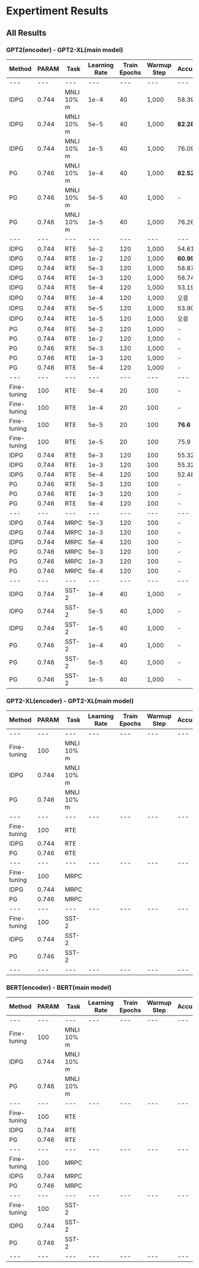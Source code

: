 # Expertiment Results

## All Results

### GPT2(encoder) - GPT2-XL(main model)
|Method            |PARAM   |Task       |Learning Rate|Train Epochs|Warmup Step|Accuracy    |
|---               |---     |---        |---          |---         |---        |---         |
|---               |---     |---        |---          |---         |---        |---         |
|IDPG              |0.744   |MNLI 10% m |1e-4         |40          |1,000      |58.39       |
|IDPG              |0.744   |MNLI 10% m |5e-5         |40          |1,000      |<b>82.28</b>|
|IDPG              |0.744   |MNLI 10% m |1e-5         |40          |1,000      |76.09       |
|PG                |0.746   |MNLI 10% m |1e-4         |40          |1,000      |<b>82.52</b>|
|PG                |0.746   |MNLI 10% m |5e-5         |40          |1,000      |-           |
|PG                |0.746   |MNLI 10% m |1e-5         |40          |1,000      |76.26       |
|---               |---     |---        |---          |---         |---        |---         |
|IDPG              |0.744   |RTE        |5e-2         |120         |1,000      |54.61       |
|IDPG              |0.744   |RTE        |1e-2         |120         |1,000      |<b>60.99</b>|
|IDPG              |0.744   |RTE        |5e-3         |120         |1,000      |58.87       |
|IDPG              |0.744   |RTE        |1e-3         |120         |1,000      |56.74       |
|IDPG              |0.744   |RTE        |5e-4         |120         |1,000      |53.19       |
|IDPG              |0.744   |RTE        |1e-4         |120         |1,000      |오류         |
|IDPG              |0.744   |RTE        |5e-5         |120         |1,000      |53.90       |
|IDPG              |0.744   |RTE        |1e-5         |120         |1,000      |오류         |
|PG                |0.744   |RTE        |5e-2         |120         |1,000      |-           |
|PG                |0.744   |RTE        |1e-2         |120         |1,000      |-           |
|PG                |0.746   |RTE        |5e-3         |120         |1,000      |-           |
|PG                |0.746   |RTE        |1e-3         |120         |1,000      |-           |
|PG                |0.746   |RTE        |5e-4         |120         |1,000      |-           |
|---               |---     |---        |---          |---         |---        |---         |
|Fine-tuning       |100     |RTE        |5e-4         |20          |100        |-           |
|Fine-tuning       |100     |RTE        |1e-4         |20          |100        |-           |
|Fine-tuning       |100     |RTE        |5e-5         |20          |100        |<b>76.6</b> |
|Fine-tuning       |100     |RTE        |1e-5         |20          |100        |75.9        |
|IDPG              |0.744   |RTE        |5e-3         |120         |100        |55.32       |
|IDPG              |0.744   |RTE        |1e-3         |120         |100        |55.32       |
|IDPG              |0.744   |RTE        |5e-4         |120         |100        |52.48       |
|PG                |0.746   |RTE        |5e-3         |120         |100        |-           |
|PG                |0.746   |RTE        |1e-3         |120         |100        |-           |
|PG                |0.746   |RTE        |5e-4         |120         |100        |-           |
|---               |---     |---        |---          |---         |---        |---         |
|IDPG              |0.744   |MRPC       |5e-3         |120         |100        |-           |
|IDPG              |0.744   |MRPC       |1e-3         |120         |100        |-           |
|IDPG              |0.744   |MRPC       |5e-4         |120         |100        |-           |
|PG                |0.746   |MRPC       |5e-3         |120         |100        |-           |
|PG                |0.746   |MRPC       |1e-3         |120         |100        |-           |
|PG                |0.746   |MRPC       |5e-4         |120         |100        |-           |
|---               |---     |---        |---          |---         |---        |---         |
|IDPG              |0.744   |SST-2      |1e-4         |40          |1,000      |-           |
|IDPG              |0.744   |SST-2      |5e-5         |40          |1,000      |-           |
|IDPG              |0.744   |SST-2      |1e-5         |40          |1,000      |-           |
|PG                |0.746   |SST-2      |1e-4         |40          |1,000      |-           |
|PG                |0.746   |SST-2      |5e-5         |40          |1,000      |-           |
|PG                |0.746   |SST-2      |1e-5         |40          |1,000      |-           |


### GPT2-XL(encoder) - GPT2-XL(main model)
|Method            |PARAM   |Task       |Learning Rate|Train Epochs|Warmup Step|Accuracy    |
|---               |---     |---        |---          |---         |---        |---         |
|---               |---     |---        |---          |---         |---        |---         |
|Fine-tuning       |100     |MNLI 10% m |             |            |           |            |
|IDPG              |0.744   |MNLI 10% m |             |            |           |            |
|PG                |0.746   |MNLI 10% m |             |            |           |            |
|---               |---     |---        |---          |---         |---        |---         |
|Fine-tuning       |100     |RTE        |             |            |           |            |
|IDPG              |0.744   |RTE        |             |            |           |            |
|PG                |0.746   |RTE        |             |            |           |            |
|---               |---     |---        |---          |---         |---        |---         |
|Fine-tuning       |100     |MRPC       |             |            |           |            |
|IDPG              |0.744   |MRPC       |             |            |           |            |
|PG                |0.746   |MRPC       |             |            |           |            |
|---               |---     |---        |---          |---         |---        |---         |
|Fine-tuning       |100     |SST-2      |             |            |           |            |
|IDPG              |0.744   |SST-2      |             |            |           |            |
|PG                |0.746   |SST-2      |             |            |           |            |
|---               |---     |---        |---          |---         |---        |---         |


### BERT(encoder) - BERT(main model)
|Method            |PARAM   |Task       |Learning Rate|Train Epochs|Warmup Step|Accuracy    |
|---               |---     |---        |---          |---         |---        |---         |
|---               |---     |---        |---          |---         |---        |---         |
|Fine-tuning       |100     |MNLI 10% m |             |            |           |            |
|IDPG              |0.744   |MNLI 10% m |             |            |           |            |
|PG                |0.746   |MNLI 10% m |             |            |           |            |
|---               |---     |---        |---          |---         |---        |---         |
|Fine-tuning       |100     |RTE        |             |            |           |            |
|IDPG              |0.744   |RTE        |             |            |           |            |
|PG                |0.746   |RTE        |             |            |           |            |
|---               |---     |---        |---          |---         |---        |---         |
|Fine-tuning       |100     |MRPC       |             |            |           |            |
|IDPG              |0.744   |MRPC       |             |            |           |            |
|PG                |0.746   |MRPC       |             |            |           |            |
|---               |---     |---        |---          |---         |---        |---         |
|Fine-tuning       |100     |SST-2      |             |            |           |            |
|IDPG              |0.744   |SST-2      |             |            |           |            |
|PG                |0.746   |SST-2      |             |            |           |            |
|---               |---     |---        |---          |---         |---        |---         |
